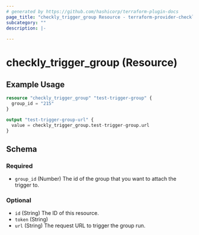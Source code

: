```yaml
---
# generated by https://github.com/hashicorp/terraform-plugin-docs
page_title: "checkly_trigger_group Resource - terraform-provider-checkly"
subcategory: ""
description: |-
  
---
```


# checkly_trigger_group (Resource)



## Example Usage

```terraform
resource "checkly_trigger_group" "test-trigger-group" {
  group_id = "215"
}

output "test-trigger-group-url" {
  value = checkly_trigger_group.test-trigger-group.url
}
```

<!-- schema generated by tfplugindocs -->
## Schema

### Required

- `group_id` (Number) The id of the group that you want to attach the trigger to.

### Optional

- `id` (String) The ID of this resource.
- `token` (String)
- `url` (String) The request URL to trigger the group run.


